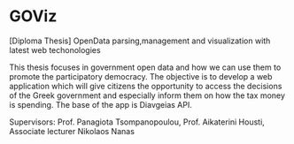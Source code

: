 GOViz
=====

[Diploma Thesis] OpenData parsing,management and visualization with latest web techonologies

This thesis focuses in government open data and how we can use them to promote the participatory democracy.
The objective is to develop a web application	which will give citizens the opportunity to access the decisions
of the Greek government and especially inform them on how the tax money is spending. The base of the app is
Diavgeias API.

Supervisors: Prof. Panagiota Tsompanopoulou, Prof. Aikaterini Housti, Associate lecturer Nikolaos Nanas
